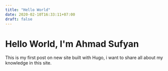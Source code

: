 ```yaml
---
title: "Hello World"
date: 2020-02-10T16:33:11+07:00
draft: false
---
```


# Hello World, I'm Ahmad Sufyan

This is my first post on new site built with Hugo,
i want to share all about my knowledge in this site.

